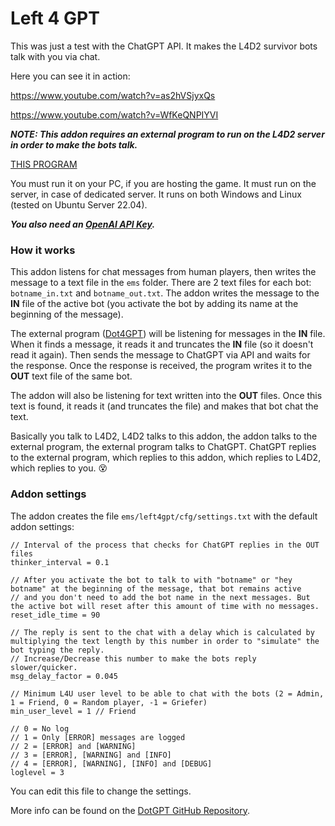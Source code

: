 # Left 4 GPT
This was just a test with the ChatGPT API. It makes the L4D2 survivor bots talk with you via chat.

Here you can see it in action:

https://www.youtube.com/watch?v=as2hVSjyxQs

https://www.youtube.com/watch?v=WfKeQNPIYVI

***NOTE: This addon requires an external program to run on the L4D2 server in order to make the bots talk.***

[THIS PROGRAM](https://github.com/smilz0/Dot4GPT)

You must run it on your PC, if you are hosting the game. It must run on the server, in case of dedicated server. It runs on both Windows and Linux (tested on Ubuntu Server 22.04).

***You also need an [OpenAI API Key](https://platform.openai.com/account/api-keys).***


### How it works
This addon listens for chat messages from human players, then writes the message to a text file in the `ems` folder. There are 2 text files for each bot: `botname_in.txt` and `botname_out.txt`. The addon writes the message to the **IN** file of the active bot (you activate the bot by adding its name at the beginning of the message).

The external program ([Dot4GPT](https://github.com/smilz0/Dot4GPT)) will be listening for messages in the **IN** file. When it finds a message, it reads it and truncates the **IN** file (so it doesn't read it again). Then sends the message to ChatGPT via API and waits for the response. Once the response is received, the program writes it to the **OUT** text file of the same bot.

The addon will also be listening for text written into the **OUT** files. Once this text is found, it reads it (and truncates the file) and makes that bot chat the text.

Basically you talk to L4D2, L4D2 talks to this addon, the addon talks to the external program, the external program talks to ChatGPT. ChatGPT replies to the external program, which replies to this addon, which replies to L4D2, which replies to you. :dizzy_face:


### Addon settings
The addon creates the file `ems/left4gpt/cfg/settings.txt` with the default addon settings:
```nut
// Interval of the process that checks for ChatGPT replies in the OUT files
thinker_interval = 0.1

// After you activate the bot to talk to with "botname" or "hey botname" at the beginning of the message, that bot remains active
// and you don't need to add the bot name in the next messages. But the active bot will reset after this amount of time with no messages.
reset_idle_time = 90

// The reply is sent to the chat with a delay which is calculated by multiplying the text length by this number in order to "simulate" the bot typing the reply.
// Increase/Decrease this number to make the bots reply slower/quicker.
msg_delay_factor = 0.045

// Minimum L4U user level to be able to chat with the bots (2 = Admin, 1 = Friend, 0 = Random player, -1 = Griefer)
min_user_level = 1 // Friend

// 0 = No log
// 1 = Only [ERROR] messages are logged
// 2 = [ERROR] and [WARNING]
// 3 = [ERROR], [WARNING] and [INFO]
// 4 = [ERROR], [WARNING], [INFO] and [DEBUG]
loglevel = 3
```
You can edit this file to change the settings.

More info can be found on the [DotGPT GitHub Repository](https://github.com/smilz0/Dot4GPT).

